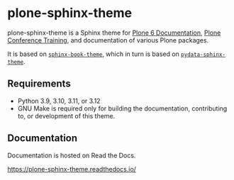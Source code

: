 # plone-sphinx-theme

plone-sphinx-theme is a Sphinx theme for [Plone 6 Documentation](https://6.docs.plone.org/), [Plone Conference Training](https://training.plone.org/), and documentation of various Plone packages.

It is based on [`sphinx-book-theme`](https://sphinx-book-theme.readthedocs.io/en/latest/), which in turn is based on [`pydata-sphinx-theme`](https://pydata-sphinx-theme.readthedocs.io/en/stable/).


## Requirements

-   Python 3.9, 3.10, 3.11, or 3.12
-   GNU Make is required only for building the documentation, contributing to, or development of this theme.


## Documentation

Documentation is hosted on Read the Docs.

https://plone-sphinx-theme.readthedocs.io/
